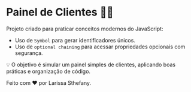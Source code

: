 # Painel de Clientes 🧑‍💼

Projeto criado para praticar conceitos modernos do JavaScript:
- Uso de `Symbol` para gerar identificadores únicos.
- Uso de `optional chaining` para acessar propriedades opcionais com segurança.

💡 O objetivo é simular um painel simples de clientes, aplicando boas práticas e organização de código.

Feito com ❤️ por Larissa Sthefany.